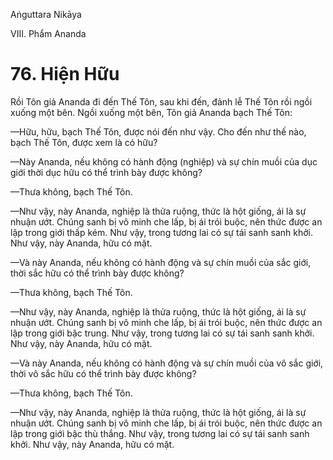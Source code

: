 Aṅguttara Nikāya

VIII. Phẩm Ananda

# 76. Hiện Hữu

Rồi Tôn giả Ananda đi đến Thế Tôn, sau khi đến, đảnh lễ Thế Tôn rồi ngồi xuống một bên. Ngồi xuống một bên, Tôn giả Ananda bạch Thế Tôn:

—Hữu, hữu, bạch Thế Tôn, được nói đến như vậy. Cho đến như thế nào, bạch Thế Tôn, được xem là có hữu?

—Này Ananda, nếu không có hành động (nghiệp) và sự chín muồi của dục giới thời dục hữu có thể trình bày được không?

—Thưa không, bạch Thế Tôn.

—Như vậy, này Ananda, nghiệp là thửa ruộng, thức là hột giống, ái là sự nhuận ướt. Chúng sanh bị vô minh che lấp, bị ái trói buộc, nên thức được an lập trong giới thấp kém. Như vậy, trong tương lai có sự tái sanh sanh khởi. Như vậy, này Ananda, hữu có mặt.

—Và này Ananda, nếu không có hành động và sự chín muồi của sắc giới, thời sắc hữu có thể trình bày được không?

—Thưa không, bạch Thế Tôn.

—Như vậy, này Ananda, nghiệp là thửa ruộng, thức là hột giống, ái là sự nhuận ướt. Chúng sanh bị vô minh che lấp, bị ái trói buộc, nên thức được an lập trong giới bậc trung. Như vậy, trong tương lai có sự tái sanh sanh khởi. Như vậy, này Ananda, hữu có mặt.

—Và này Ananda, nếu không có hành động và sự chín muồi của vô sắc giới, thời vô sắc hữu có thể trình bày được không?

—Thưa không, bạch Thế Tôn.

—Như vậy, này Ananda, nghiệp là thửa ruộng, thức là hột giống, ái là sự nhuận ướt. Chúng sanh bị vô minh che lấp, bị ái trói buộc, nên thức được an lập trong giới bậc thù thắng. Như vậy, trong tương lai có sự tái sanh sanh khởi. Như vậy, này Ananda, hữu có mặt.

